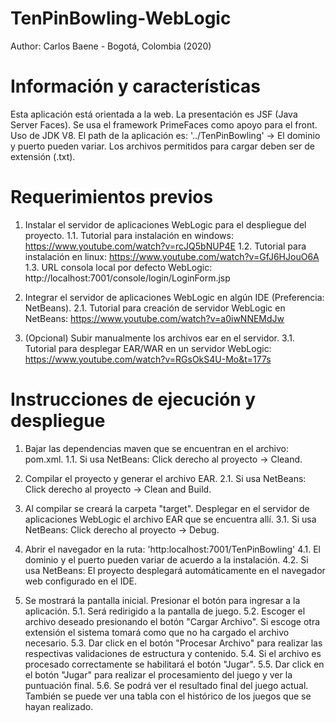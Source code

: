 # TenPinBowling-WebLogic
Author: Carlos Baene - Bogotá, Colombia (2020)

# Información y características

Esta aplicación está orientada a la web. La presentación es JSF (Java Server Faces). Se usa el framework PrimeFaces como apoyo para el front. Uso de JDK V8. El path de la aplicación es: '../TenPinBowling' -> El dominio y puerto pueden variar. Los archivos permitidos para cargar deben ser de extensión (.txt).

# Requerimientos previos

1. Instalar el servidor de aplicaciones WebLogic para el despliegue del proyecto.
1.1. Tutorial para instalación en windows: https://www.youtube.com/watch?v=rcJQ5bNUP4E
1.2. Tutorial para instalación en linux: https://www.youtube.com/watch?v=GfJ6HJouO6A
1.3. URL consola local por defecto WebLogic: http://localhost:7001/console/login/LoginForm.jsp

2. Integrar el servidor de aplicaciones WebLogic en algún IDE (Preferencia: NetBeans).
2.1. Tutorial para creación de servidor WebLogic en NetBeans: https://www.youtube.com/watch?v=a0iwNNEMdJw

3. (Opcional) Subir manualmente los archivos ear en el servidor.
3.1. Tutorial para desplegar EAR/WAR en un servidor WebLogic: https://www.youtube.com/watch?v=RGsOkS4U-Mo&t=177s

# Instrucciones de ejecución y despliegue

1. Bajar las dependencias maven que se encuentran en el archivo: pom.xml.
1.1. Si usa NetBeans: Click derecho al proyecto -> Cleand.

2. Compilar el proyecto y generar el archivo EAR.
2.1. Si usa NetBeans: Click derecho al proyecto -> Clean and Build.

3. Al compilar se creará la carpeta "target". Desplegar en el servidor de aplicaciones WebLogic el archivo EAR que se encuentra allí.
3.1. Si usa NetBeans: Click derecho al proyecto -> Debug.

4. Abrir el navegador en la ruta: 'http:localhost:7001/TenPinBowling'
4.1. El dominio y el puerto pueden variar de acuerdo a la instalación.
4.2. Si usa NetBeans: El proyecto desplegará automáticamente en el navegador web configurado en el IDE.

5. Se mostrará la pantalla inicial. Presionar el botón para ingresar a la aplicación.
5.1. Será redirigido a la pantalla de juego.
5.2. Escoger el archivo deseado presionando el botón "Cargar Archivo". Si escoge otra extensión el sistema tomará como que no ha cargado el archivo necesario.
5.3. Dar click en el botón "Procesar Archivo" para realizar las respectivas validaciones de estructura y contenido.
5.4. Si el archivo es procesado correctamente se habilitará el botón "Jugar".
5.5. Dar click en el botón "Jugar" para realizar el procesamiento del juego y ver la puntuación final.
5.6. Se podrá ver el resultado final del juego actual. También se puede ver una tabla con el histórico de los juegos que se hayan realizado.